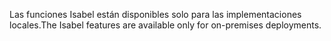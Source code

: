 <span data-ttu-id="1307e-101">Las funciones Isabel están disponibles solo para las implementaciones locales.</span><span class="sxs-lookup"><span data-stu-id="1307e-101">The Isabel features are available only for on-premises deployments.</span></span>